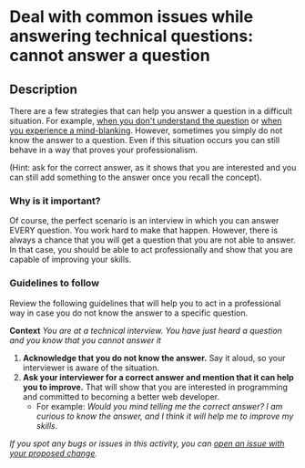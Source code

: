 # Deal with common issues while answering technical questions: cannot answer a question

## Description

There are a few strategies that can help you answer a question in a difficult situation. For example, [when you don't understand the question](https://github.com/microverseinc/curriculum-professional-skills/blob/main/job-search/peer-interview-practice/not_clear_question_lesson.md) 
or [when you experience a mind-blanking](https://github.com/microverseinc/curriculum-professional-skills/blob/main/job-search/peer-interview-practice/mind_blanking_lesson.md).
However, sometimes you simply do not know the answer to a question.
Even if this situation occurs you can still behave in a way that proves your professionalism. 

(Hint: ask for the correct answer, as it shows that you are interested and you can still add something to the answer once you recall the concept).

### Why is it important?
Of course, the perfect scenario is an interview in which you can answer EVERY question. You work hard to make that happen.
However, there is always a chance that you will get a question that you are not able to answer.
In that case, you should be able to act professionally and show that you are capable of improving your skills.

### Guidelines to follow

Review the following guidelines that will help you to act in a professional way in case you do not know the answer to a specific question.

**Context**
*You are at a technical interview. You have just heard a question and you know that you cannot answer it*

1. **Acknowledge that you do not know the answer.** Say it aloud, so your interviewer is aware of the situation.
2. **Ask your interviewer for a correct answer and mention that it can help you to improve.** That will show that you are interested in programming and committed to becoming a better web developer.
    - For example: *Would you mind telling me the correct answer? I am curious to know the answer, and I think it will help me to improve my skills.*

*If you spot any bugs or issues in this activity, you can [open an issue with your proposed change](https://github.com/microverseinc/curriculum-transversal-skills/blob/main/git-github/articles/open_issue.md).*

